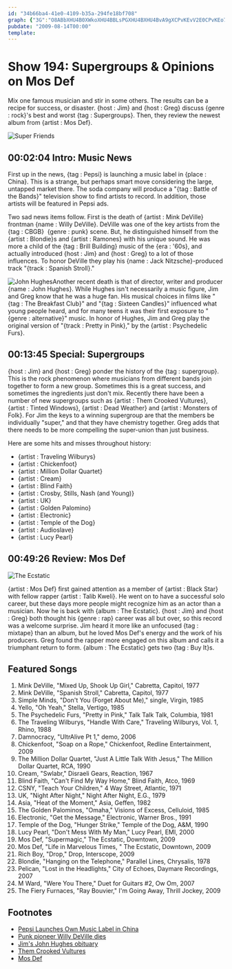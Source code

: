 ```yaml
---
id: "34b66ba4-41e0-4109-b35a-294fe18bf708"
graph: {"3G":"O8ABbXHU4B0XWkoXHU4BBLsPGXHU4BXHU4BvA9gXCPvKEvV2E0CPvKEo7jVEBM56asqMAD","MX":"60CdMBMNvpBMNvpC4nTWBMNvpDKf94BMNvpEKZNG","2AE":"GJKcYg8SdSJF1lVg8SdSGJKcYleUpu97qipJF1lV97qipX6cfd97qipBHm1G"}
pubdate: "2009-08-14T00:00"
template: 
---
```






# Show 194: Supergroups & Opinions on Mos Def

Mix one famous musician and stir in some others. The results can be a recipe for success, or disaster. {host : Jim} and {host : Greg} discuss {genre : rock}'s best and worst {tag : Supergroups}. Then, they review the newest album from {artist : Mos Def}.

![Super Friends](https://static.soundopinions.org/images/2012/supergroups.jpg)



## 00:02:04 Intro: Music News

First up in the news, {tag : Pepsi} is launching a music label in {place : China}. This is a strange, but perhaps smart move considering the large, untapped market there. The soda company will produce a "{tag : Battle of the Bands}" television show to find artists to record. In addition, those artists will be featured in Pepsi ads.

Two sad news items follow. First is the death of {artist : Mink DeVille} frontman {name : Willy DeVille}. DeVille was one of the key artists from the {tag : CBGB}  {genre : punk} scene. But, he distinguished himself from the {artist : Blondie}s and {artist : Ramones} with his unique sound. He was more a child of the {tag : Brill Building} music of the {era : '60s}, and actually introduced {host : Jim} and {host : Greg} to a lot of those influences. To honor DeVille they play his {name : Jack Nitzsche}-produced track "{track : Spanish Stroll}."

![John Hughes](https://static.soundopinions.org/assets/194/3G0.jpg)Another recent death is that of director, writer and producer {name : John Hughes}. While Hughes isn't necessarily a music figure, Jim and Greg know that he was a huge fan. His musical choices in films like "{tag : The Breakfast Club}" and "{tag : Sixteen Candles}" influenced what young people heard, and for many teens it was their first exposure to "{genre : alternative}" music. In honor of Hughes, Jim and Greg play the original version of "{track : Pretty in Pink}," by the {artist : Psychedelic Furs}.



## 00:13:45 Special: Supergroups

{host : Jim} and {host : Greg} ponder the history of the {tag : supergroup}. This is the rock phenomenon where musicians from different bands join together to form a new group. Sometimes this is a great success, and sometimes the ingredients just don't mix. Recently there have been a number of new supergroups such as {artist : Them Crooked Vultures}, {artist : Tinted Windows}, {artist : Dead Weather} and {artist : Monsters of Folk}. For Jim the keys to a winning supergroup are that the members be individually "super," and that they have chemistry together. Greg adds that there needs to be more compelling the super-union than just business.

Here are some hits and misses throughout history:

- {artist : Traveling Wilburys}
- {artist : Chickenfoot}
- {artist : Million Dollar Quartet}
- {artist : Cream}
- {artist : Blind Faith}
- {artist : Crosby, Stills, Nash (and Young)}
- {artist : UK}
- {artist : Golden Palomino}
- {artist : Electronic}
- {artist : Temple of the Dog}
- {artist : Audioslave}
- {artist : Lucy Pearl}



## 00:49:26 Review: Mos Def

![The Ecstatic](https://static.soundopinions.org/assets/194/2AE0.jpg)

{artist : Mos Def} first gained attention as a member of {artist : Black Star} with fellow rapper {artist : Talib Kweli}. He went on to have a successful solo career, but these days more people might recognize him as an actor than a musician. Now he is back with {album : The Ecstatic}. {host : Jim} and {host : Greg} both thought his {genre : rap} career was all but over, so this record was a welcome surprise. Jim heard it more like an unfocused {tag : mixtape} than an album, but he loved Mos Def's energy and the work of his producers. Greg found the rapper more engaged on this album and calls it a triumphant return to form. {album : The Ecstatic} gets two {tag : Buy It}s.



## Featured Songs

1. Mink DeVille, "Mixed Up, Shook Up Girl," Cabretta, Capitol, 1977
2. Mink DeVille, "Spanish Stroll," Cabretta, Capitol, 1977
3. Simple Minds, "Don't You (Forget About Me)," single, Virgin, 1985
4. Yello, "Oh Yeah," Stella, Vertigo, 1985
5. The Psychedelic Furs, "Pretty in Pink," Talk Talk Talk, Columbia, 1981
6. The Traveling Wilburys, "Handle With Care," Traveling Wilburys, Vol. 1, Rhino, 1988
7. Damnocracy, "UltrAlive Pt 1," demo, 2006
8. Chickenfoot, "Soap on a Rope," Chickenfoot, Redline Entertainment, 2009
9. The Million Dollar Quartet, "Just A Little Talk With Jesus," The Million Dollar Quartet, RCA, 1990
10. Cream, "Swlabr," Disraeli Gears, Reaction, 1967
11. Blind Faith, "Can't Find My Way Home," Blind Faith, Atco, 1969
12. CSNY, "Teach Your Children," 4 Way Street, Atlantic, 1971
13. UK, "Night After Night," Night After Night, E.G., 1979
14. Asia, "Heat of the Moment," Asia, Geffen, 1982
15. The Golden Palominos, "Omaha," Visions of Excess, Celluloid, 1985
16. Electronic, "Get the Message," Electronic, Warner Bros., 1991
17. Temple of the Dog, "Hunger Strike," Temple of the Dog, A&M, 1990
18. Lucy Pearl, "Don't Mess With My Man," Lucy Pearl, EMI, 2000
19. Mos Def, "Supermagic," The Ecstatic, Downtown, 2009
20. Mos Def, "Life in Marvelous Times, " The Ecstatic, Downtown, 2009
21. Rich Boy, "Drop," Drop, Interscope, 2009
22. Blondie, "Hanging on the Telephone," Parallel Lines, Chrysalis, 1978
23. Pelican, "Lost in the Headlights," City of Echoes, Daymare Recordings, 2007
24. M Ward, "Were You There," Duet for Guitars #2, Ow Om, 2007
25. The Fiery Furnaces, "Ray Bouvier," I'm Going Away, Thrill Jockey, 2009



## Footnotes

- [Pepsi Launches Own Music Label in China](http://www.businessweek.com/globalbiz/blog/eyeonasia/archives/2009/08/pepsi_launches.html)
- [Punk pioneer Willy DeVille dies](http://news.bbc.co.uk/2/hi/entertainment/8193234.stm)
- [Jim's John Hughes obituary](http://www.jimdero.com/News%202009/JohnHughes.htm)
- [Them Crooked Vultures](https://www.facebook.com/crookedvultures/)
- [Mos Def](https://www.facebook.com/MosDef/)